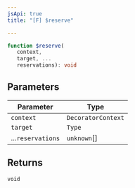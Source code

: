 ```yaml
---
jsApi: true
title: "[F] $reserve"

---
```

```ts
function $reserve(
   context, 
   target, ...
   reservations): void
```

## Parameters

| Parameter | Type |
| ------ | ------ |
| `context` | `DecoratorContext` |
| `target` | `Type` |
| ...`reservations` | `unknown`[] |

## Returns

`void`
